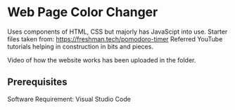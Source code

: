 # Web Page Color Changer
Uses components of HTML, CSS but majorly has JavaScipt into use.
Starter files taken from: https://freshman.tech/pomodoro-timer
Referred YouTube tutorials helping in construction in bits and pieces.

Video of how the website works has been uploaded in the folder.

## Prerequisites

Software Requirement: Visual Studio Code